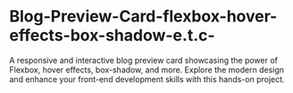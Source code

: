 # Blog-Preview-Card-flexbox-hover-effects-box-shadow-e.t.c-
A responsive and interactive blog preview card showcasing the power of Flexbox, hover effects, box-shadow, and more. Explore the modern design and enhance your front-end development skills with this hands-on project.
